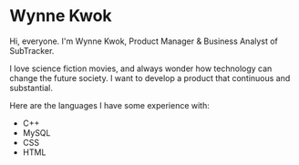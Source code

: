 # Wynne Kwok

Hi, everyone. I'm Wynne Kwok, Product Manager & Business Analyst of SubTracker.

I love science fiction movies, and always wonder how technology can change the future society. I want to develop a product that continuous and substantial. 

Here are the languages I have some experience with:

* C++
* MySQL
* CSS
* HTML
